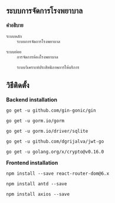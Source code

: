 ## ระบบการจัดการโรงพยาบาล
**คำอธิบาย**
~~~
ระบบหลัก
	ระบบการจัดการโรงพยาบาล

ระบบย่อย
	การจัดการห้องโรงพยาบาล

	ระบบวิเคราะห์ประสิทธิภาพการให้บริการ
~~~

## วิธีติดตั้ง
**Backend installation**
~~~
go get -u github.com/gin-gonic/gin

go get -u gorm.io/gorm

go get -u gorm.io/driver/sqlite

go get -u github.com/dgrijalva/jwt-go

go get -u golang.org/x/crypto@v0.16.0
~~~
**Frontend installation**
~~~
npm install --save react-router-dom@6.x

npm install antd --save

npm install axios --save
~~~




